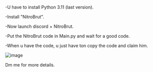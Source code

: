 


-U have to install Python 3.11 (last version).


-Install "NitroBrut".


-Now launch discord + NitroBrut.


-Put the NitroBrut code in Main.py and wait for a good code.


-When u have the code, u just have ton copy the code and claim him.

![image](https://github.com/DuBrazil/NitroBrut/assets/138258114/d5516fa8-c1a1-4721-bb55-55bb754e2160)

Dm me for more details.
